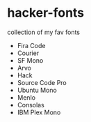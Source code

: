# hacker-fonts
collection of my fav fonts

- Fira Code
- Courier
- SF Mono
- Arvo
- Hack
- Source Code Pro
- Ubuntu Mono
- Menlo
- Consolas
- IBM Plex Mono
